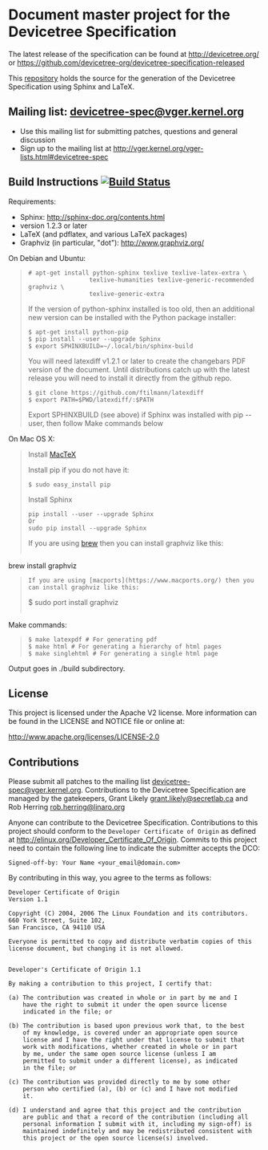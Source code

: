 # Document master project for the Devicetree Specification #

The latest release of the specification can be found at http://devicetree.org/ or https://github.com/devicetree-org/devicetree-specification-released

This [repository](https://github.com/devicetree-org/devicetree-specification) holds the source for the generation of the Devicetree Specification using Sphinx and LaTeX. 

## Mailing list: devicetree-spec@vger.kernel.org ##
   * Use this mailing list for submitting patches, questions and general discussion
   * Sign up to the mailing list at http://vger.kernel.org/vger-lists.html#devicetree-spec

## Build Instructions [![Build Status](https://travis-ci.org/devicetree-org/devicetree-specification.svg)](https://travis-ci.org/devicetree-org/devicetree-specification) ##

Requirements:
* Sphinx: http://sphinx-doc.org/contents.html
 * version 1.2.3 or later
* LaTeX (and pdflatex, and various LaTeX packages)
* Graphviz (in particular, "dot"): http://www.graphviz.org/

On Debian and Ubuntu:

>```
># apt-get install python-sphinx texlive texlive-latex-extra \
>                  texlive-humanities texlive-generic-recommended graphviz \
>                  texlive-generic-extra
>```
>
>If the version of python-sphinx installed is too old, then an additional
>new version can be installed with the Python package installer:
>
>```
>$ apt-get install python-pip
>$ pip install --user --upgrade Sphinx
>$ export SPHINXBUILD=~/.local/bin/sphinx-build
>```
>
>You will need latexdiff v1.2.1 or later to create the changebars PDF version
>of the document.
>Until distributions catch up with the latest release you will need to install
>it directly from the github repo.
>
>```
>$ git clone https://github.com/ftilmann/latexdiff
>$ export PATH=$PWD/latexdiff/:$PATH
>```
>
>Export SPHINXBUILD (see above) if Sphinx was installed with pip --user, then follow Make commands below

On Mac OS X:

> Install [MacTeX](http://tug.org/mactex/)
>
> Install pip if you do not have it:
>```
>$ sudo easy_install pip
>```
>Install Sphinx
>```
>pip install --user --upgrade Sphinx
>Or
>sudo pip install --upgrade Sphinx
>```
>
>If you are using [brew](http://brew.sh) then you can install graphviz like this:
>```
brew install graphviz
>```
>If you are using [macports](https://www.macports.org/) then you can install graphviz like this:
>```
>$ sudo port install graphviz
>```

Make commands:

>```
>$ make latexpdf # For generating pdf
>$ make html # For generating a hierarchy of html pages
>$ make singlehtml # For generating a single html page
>```

Output goes in ./build subdirectory.

## License ##
This project is licensed under the Apache V2 license. More information can be found 
in the LICENSE and NOTICE file or online at:

http://www.apache.org/licenses/LICENSE-2.0

## Contributions ##
Please submit all patches to the mailing list devicetree-spec@vger.kernel.org.
Contributions to the Devicetree Specification are managed by the gatekeepers,
Grant Likely <grant.likely@secretlab.ca> and Rob Herring <rob.herring@linaro.org>

Anyone can contribute to the Devicetree Specification. Contributions to this project should conform 
to the `Developer Certificate of Origin` as defined at http://elinux.org/Developer_Certificate_Of_Origin. 
Commits to this project need to contain the following line to indicate the submitter accepts the DCO:
```
Signed-off-by: Your Name <your_email@domain.com>
```
By contributing in this way, you agree to the terms as follows:
```
Developer Certificate of Origin
Version 1.1

Copyright (C) 2004, 2006 The Linux Foundation and its contributors.
660 York Street, Suite 102,
San Francisco, CA 94110 USA

Everyone is permitted to copy and distribute verbatim copies of this
license document, but changing it is not allowed.


Developer's Certificate of Origin 1.1

By making a contribution to this project, I certify that:

(a) The contribution was created in whole or in part by me and I
    have the right to submit it under the open source license
    indicated in the file; or

(b) The contribution is based upon previous work that, to the best
    of my knowledge, is covered under an appropriate open source
    license and I have the right under that license to submit that
    work with modifications, whether created in whole or in part
    by me, under the same open source license (unless I am
    permitted to submit under a different license), as indicated
    in the file; or

(c) The contribution was provided directly to me by some other
    person who certified (a), (b) or (c) and I have not modified
    it.

(d) I understand and agree that this project and the contribution
    are public and that a record of the contribution (including all
    personal information I submit with it, including my sign-off) is
    maintained indefinitely and may be redistributed consistent with
    this project or the open source license(s) involved.
```

